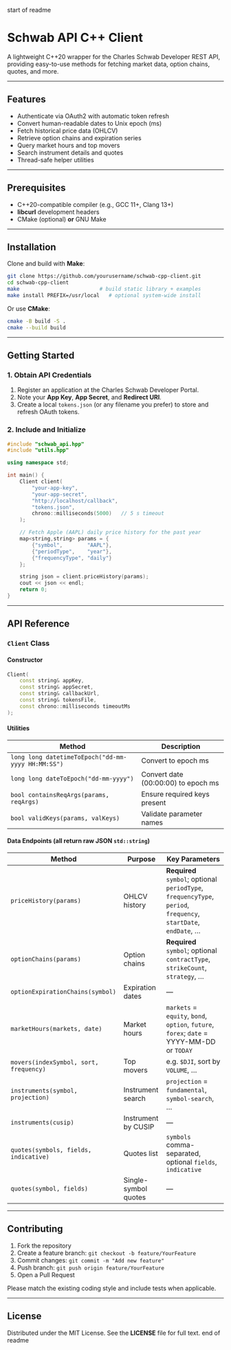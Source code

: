 start of readme
# Schwab API C++ Client

A lightweight C++20 wrapper for the Charles Schwab Developer REST API, providing easy-to-use methods for fetching market data, option chains, quotes, and more.

---

## Features

- Authenticate via OAuth2 with automatic token refresh  
- Convert human-readable dates to Unix epoch (ms)  
- Fetch historical price data (OHLCV)  
- Retrieve option chains and expiration series  
- Query market hours and top movers  
- Search instrument details and quotes  
- Thread-safe helper utilities  

---

## Prerequisites

- C++20-compatible compiler (e.g., GCC 11+, Clang 13+)  
- **libcurl** development headers  
- CMake (optional) **or** GNU Make  

---

## Installation

Clone and build with **Make**:

~~~bash
git clone https://github.com/yourusername/schwab-cpp-client.git
cd schwab-cpp-client
make                          # build static library + examples
make install PREFIX=/usr/local   # optional system-wide install
~~~

Or use **CMake**:

~~~bash
cmake -B build -S .
cmake --build build
~~~

---

## Getting Started

### 1. Obtain API Credentials

1. Register an application at the Charles Schwab Developer Portal.  
2. Note your **App Key**, **App Secret**, and **Redirect URI**.  
3. Create a local `tokens.json` (or any filename you prefer) to store and refresh OAuth tokens.  

### 2. Include and Initialize

~~~cpp
#include "schwab_api.hpp"
#include "utils.hpp"

using namespace std;

int main() {
    Client client(
        "your-app-key",
        "your-app-secret",
        "http://localhost/callback",
        "tokens.json",
        chrono::milliseconds(5000)   // 5 s timeout
    );

    // Fetch Apple (AAPL) daily price history for the past year
    map<string,string> params = {
        {"symbol",        "AAPL"},
        {"periodType",    "year"},
        {"frequencyType", "daily"}
    };

    string json = client.priceHistory(params);
    cout << json << endl;
    return 0;
}
~~~

---

## API Reference

### `Client` Class

#### Constructor

~~~cpp
Client(
    const string& appKey,
    const string& appSecret,
    const string& callbackUrl,
    const string& tokensFile,
    const chrono::milliseconds timeoutMs
);
~~~

#### Utilities

| Method | Description |
| ------ | ----------- |
| `long long datetimeToEpoch("dd-mm-yyyy HH:MM:SS")` | Convert to epoch ms |
| `long long dateToEpoch("dd-mm-yyyy")`              | Convert date (00:00:00) to epoch ms |
| `bool containsReqArgs(params, reqArgs)`            | Ensure required keys present |
| `bool validKeys(params, valKeys)`                  | Validate parameter names |

#### Data Endpoints (all return raw JSON `std::string`)

| Method | Purpose | Key Parameters |
| ------ | ------- | -------------- |
| `priceHistory(params)`            | OHLCV history | **Required** `symbol`; optional `periodType`, `frequencyType`, `period`, `frequency`, `startDate`, `endDate`, … |
| `optionChains(params)`            | Option chains | **Required** `symbol`; optional `contractType`, `strikeCount`, `strategy`, … |
| `optionExpirationChains(symbol)`  | Expiration dates | — |
| `marketHours(markets, date)`      | Market hours | `markets` = `equity`, `bond`, `option`, `future`, `forex`; `date` = YYYY-MM-DD or `TODAY` |
| `movers(indexSymbol, sort, frequency)` | Top movers | e.g. `$DJI`, sort by `VOLUME`, … |
| `instruments(symbol, projection)` | Instrument search | `projection` = `fundamental`, `symbol-search`, … |
| `instruments(cusip)`              | Instrument by CUSIP | — |
| `quotes(symbols, fields, indicative)` | Quotes list | `symbols` comma-separated, optional `fields`, `indicative` |
| `quotes(symbol, fields)`          | Single-symbol quotes | — |

---

## Contributing

1. Fork the repository  
2. Create a feature branch: `git checkout -b feature/YourFeature`  
3. Commit changes: `git commit -m "Add new feature"`  
4. Push branch: `git push origin feature/YourFeature`  
5. Open a Pull Request  

Please match the existing coding style and include tests when applicable.

---

## License

Distributed under the MIT License. See the **LICENSE** file for full text.
end of readme
